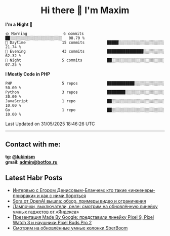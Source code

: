 ## <h1 align="center">Hi there 👋 I'm Maxim</h1>

<!--START_SECTION:waka-->
**I'm a Night 🦉** 

```text
🌞 Morning                6 commits           ██░░░░░░░░░░░░░░░░░░░░░░░   08.70 % 
🌆 Daytime                15 commits          █████░░░░░░░░░░░░░░░░░░░░   21.74 % 
🌃 Evening                43 commits          ████████████████░░░░░░░░░   62.32 % 
🌙 Night                  5 commits           ██░░░░░░░░░░░░░░░░░░░░░░░   07.25 % 
```


**I Mostly Code in PHP** 

```text
PHP                      5 repos             ████████████░░░░░░░░░░░░░   50.00 % 
Python                   3 repos             ████████░░░░░░░░░░░░░░░░░   30.00 % 
JavaScript               1 repo              ██░░░░░░░░░░░░░░░░░░░░░░░   10.00 % 
Go                       1 repo              ██░░░░░░░░░░░░░░░░░░░░░░░   10.00 % 
```




 Last Updated on 31/05/2025 18:46:26 UTC
<!--END_SECTION:waka-->
___
## Contact with me:
**tg: [@lukinism](https://t.me/lukinism)  
gmail: admin@botfox.ru**

## Latest Habr Posts
<!-- BLOG-POST-LIST:START -->
- [Интервью с Егором Денисовым-Бланчем: кто такие «инженеры-призраки» и как с ними бороться](https://habr.com/ru/articles/869694/?utm_campaign=869694&utm_source=habrahabr&utm_medium=rss)
- [Sora от OpenAI вышла: обзор, примеры видео и ограничения](https://habr.com/ru/articles/865210/?utm_campaign=865210&utm_source=habrahabr&utm_medium=rss)
- [Лампочки, выключатели, реле: смотрим на обновлённую линейку умных гаджетов от «Яндекса»](https://habr.com/ru/articles/859622/?utm_campaign=859622&utm_source=habrahabr&utm_medium=rss)
- [Презентация Made By Google: представили линейку Pixel 9, Pixel Watch 3 и наушники Pixel Buds Pro 2](https://habr.com/ru/articles/835836/?utm_campaign=835836&utm_source=habrahabr&utm_medium=rss)
- [Смотрим на обновлённые умные колонки SberBoom](https://habr.com/ru/articles/834302/?utm_campaign=834302&utm_source=habrahabr&utm_medium=rss)
<!-- BLOG-POST-LIST:END -->
